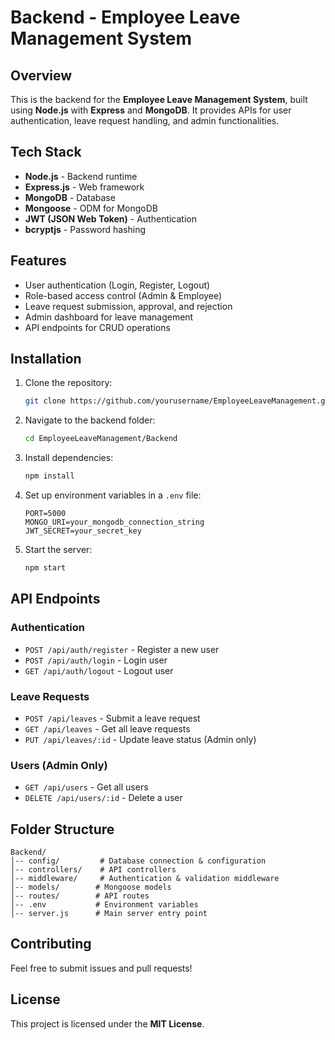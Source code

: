 ﻿# Backend - Employee Leave Management System

## Overview
This is the backend for the **Employee Leave Management System**, built using **Node.js** with **Express** and **MongoDB**. It provides APIs for user authentication, leave request handling, and admin functionalities.

## Tech Stack
- **Node.js** - Backend runtime
- **Express.js** - Web framework
- **MongoDB** - Database
- **Mongoose** - ODM for MongoDB
- **JWT (JSON Web Token)** - Authentication
- **bcryptjs** - Password hashing

## Features
- User authentication (Login, Register, Logout)
- Role-based access control (Admin & Employee)
- Leave request submission, approval, and rejection
- Admin dashboard for leave management
- API endpoints for CRUD operations

## Installation
1. Clone the repository:
   ```bash
   git clone https://github.com/yourusername/EmployeeLeaveManagement.git
   ```
2. Navigate to the backend folder:
   ```bash
   cd EmployeeLeaveManagement/Backend
   ```
3. Install dependencies:
   ```bash
   npm install
   ```
4. Set up environment variables in a `.env` file:
   ```env
   PORT=5000
   MONGO_URI=your_mongodb_connection_string
   JWT_SECRET=your_secret_key
   ```
5. Start the server:
   ```bash
   npm start
   ```

## API Endpoints
### Authentication
- `POST /api/auth/register` - Register a new user
- `POST /api/auth/login` - Login user
- `GET /api/auth/logout` - Logout user

### Leave Requests
- `POST /api/leaves` - Submit a leave request
- `GET /api/leaves` - Get all leave requests
- `PUT /api/leaves/:id` - Update leave status (Admin only)

### Users (Admin Only)
- `GET /api/users` - Get all users
- `DELETE /api/users/:id` - Delete a user

## Folder Structure
```
Backend/
│-- config/         # Database connection & configuration
│-- controllers/    # API controllers
│-- middleware/     # Authentication & validation middleware
│-- models/        # Mongoose models
│-- routes/        # API routes
│-- .env           # Environment variables
│-- server.js      # Main server entry point
```

## Contributing
Feel free to submit issues and pull requests!

## License
This project is licensed under the **MIT License**.

